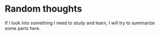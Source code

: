 # Random thoughts

If I look into something I need to study and learn, I will try to summarize some parts here.

